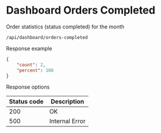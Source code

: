 Dashboard Orders Completed
===================

Order statistics (status completed) for the month

```shell title="Method <span class='color-method'>GET</span>"
/api/dashboard/orders-completed
```

Response example

```json title="Response <span class='color-200'>200</span>"
{
    "count": 2,
    "percent": 100
}
```

Response options

| Status code                          | Description    |
|--------------------------------------|----------------|
| <span class='color-200'>200</span>   | OK             |
| <span class='color-error'>500</span> | Internal Error |